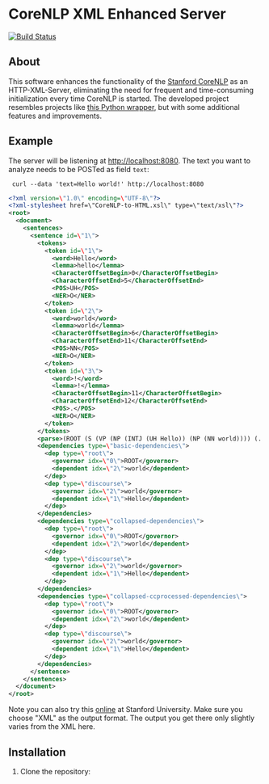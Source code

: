 
# CoreNLP XML Enhanced Server

[![Build Status](https://travis-ci.org/TechTurtleX/CoreNLP-XML-Enhanced-Server.png)](https://travis-ci.org/TechTurtleX/CoreNLP-XML-Enhanced-Server)

## About

This software enhances the functionality of the [Stanford CoreNLP](http://nlp.stanford.edu/software/corenlp.shtml) as an HTTP-XML-Server, eliminating the need for frequent and time-consuming initialization every time CoreNLP is started. The developed project resembles projects like [this Python wrapper](https://github.com/relwell/stanford-corenlp-python), but with some additional features and improvements.

## Example

The server will be listening at <http://localhost:8080>. The text you want to analyze needs to be POSTed as field `text`:

     curl --data 'text=Hello world!' http://localhost:8080

```xml
<?xml version=\"1.0\" encoding=\"UTF-8\"?>
<?xml-stylesheet href=\"CoreNLP-to-HTML.xsl\" type=\"text/xsl\"?>
<root>
  <document>
    <sentences>
      <sentence id=\"1\">
        <tokens>
          <token id=\"1\">
            <word>Hello</word>
            <lemma>hello</lemma>
            <CharacterOffsetBegin>0</CharacterOffsetBegin>
            <CharacterOffsetEnd>5</CharacterOffsetEnd>
            <POS>UH</POS>
            <NER>O</NER>
          </token>
          <token id=\"2\">
            <word>world</word>
            <lemma>world</lemma>
            <CharacterOffsetBegin>6</CharacterOffsetBegin>
            <CharacterOffsetEnd>11</CharacterOffsetEnd>
            <POS>NN</POS>
            <NER>O</NER>
          </token>
          <token id=\"3\">
            <word>!</word>
            <lemma>!</lemma>
            <CharacterOffsetBegin>11</CharacterOffsetBegin>
            <CharacterOffsetEnd>12</CharacterOffsetEnd>
            <POS>.</POS>
            <NER>O</NER>
          </token>
        </tokens>
        <parse>(ROOT (S (VP (NP (INTJ (UH Hello)) (NP (NN world)))) (. !))) </parse>
        <dependencies type=\"basic-dependencies\">
          <dep type=\"root\">
            <governor idx=\"0\">ROOT</governor>
            <dependent idx=\"2\">world</dependent>
          </dep>
          <dep type=\"discourse\">
            <governor idx=\"2\">world</governor>
            <dependent idx=\"1\">Hello</dependent>
          </dep>
        </dependencies>
        <dependencies type=\"collapsed-dependencies\">
          <dep type=\"root\">
            <governor idx=\"0\">ROOT</governor>
            <dependent idx=\"2\">world</dependent>
          </dep>
          <dep type=\"discourse\">
            <governor idx=\"2\">world</governor>
            <dependent idx=\"1\">Hello</dependent>
          </dep>
        </dependencies>
        <dependencies type=\"collapsed-ccprocessed-dependencies\">
          <dep type=\"root\">
            <governor idx=\"0\">ROOT</governor>
            <dependent idx=\"2\">world</dependent>
          </dep>
          <dep type=\"discourse\">
            <governor idx=\"2\">world</governor>
            <dependent idx=\"1\">Hello</dependent>
          </dep>
        </dependencies>
      </sentence>
    </sentences>
  </document>
</root>
```

Note you can also try this [online](http://nlp.stanford.edu:8080/corenlp/process) at Stanford University. Make sure you choose \"XML\" as the output format. The output you get there only slightly varies from the XML here.

## Installation

1. Clone the repository:
    